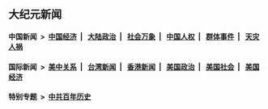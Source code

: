 ## 大纪元新闻

#### 中国新闻 &nbsp;>&nbsp; [中国经济](indexes/ncid283/README.md?08180845) &nbsp;| &nbsp; [大陆政治](indexes/ncid277/README.md?08180845) &nbsp;| &nbsp; [社会万象](indexes/ncid282/README.md?08180845) &nbsp;| &nbsp; [中国人权](indexes/ncid278/README.md?08180845) &nbsp;| &nbsp; [群体事件](indexes/ncid279/README.md?08180845) &nbsp;| &nbsp; [天灾人祸](indexes/ncid280/README.md?08180845)

#### 国际新闻 &nbsp;>&nbsp; [美中关系](indexes/nf1412576/README.md?08180845) &nbsp;| &nbsp; [台湾新闻](indexes/ncid1349361/README.md?08180845) &nbsp;| &nbsp; [香港新闻](indexes/ncid1349362/README.md?08180845) &nbsp;| &nbsp; [美国政治](indexes/ncid1078159/README.md?08180845) &nbsp;| &nbsp; [美国社会](indexes/ncid1078160/README.md?08180845) &nbsp;| &nbsp; [美国经济](indexes/ncid1078158/README.md?08180845)

#### 特别专题 &nbsp;>&nbsp; [中共百年历史](https://github.com/easy2view/epoch-special/blob/master/README.md?08180845)  
